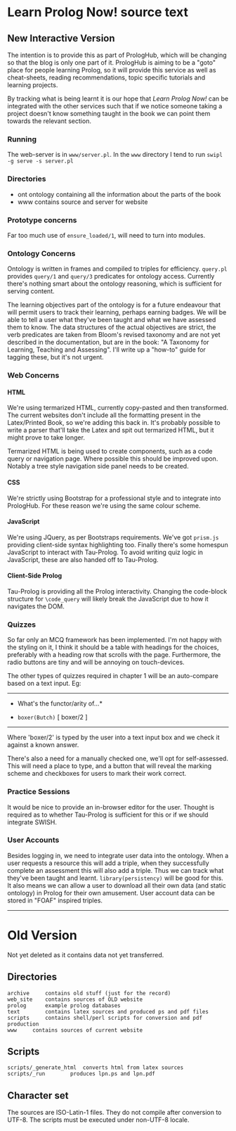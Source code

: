 # Learn Prolog Now! source text

## New Interactive Version

The intention is to provide this as part of PrologHub, which will be
changing so that the blog is only one part of it. PrologHub is aiming to
be a "goto" place for people learning Prolog, so it will provide this
service as well as cheat-sheets, reading recommendations, topic specific
tutorials and learning projects.

By tracking what is being learnt it is our hope that *Learn Prolog Now!*
can be integrated with the other services such that if we notice someone
taking a project doesn't know something taught in the book we can point
them towards the relevant section.

### Running

The web-server is in `www/server.pl`. In the `www` directory I tend to
run `swipl -g serve -s server.pl`

### Directories

- ont    ontology containing all the information about the parts of the
  book
- www    contains source and server for website

### Prototype concerns

Far too much use of `ensure_loaded/1`, will need to turn into modules.

### Ontology Concerns

Ontology is written in frames and compiled to triples for efficiency.
`query.pl` provides `query/1` and `query/3` predicates for ontology
access. Currently there's nothing smart about the ontology reasoning,
which is sufficient for serving content.

The learning objectives part of the ontology is for a future endeavour
that will permit users to track their learning, perhaps earning badges.
We will be able to tell a user what they've been taught and what we have
assessed them to know. The data structures of the actual objectives are
strict, the verb predicates are taken from Bloom's revised taxonomy and
are not yet described in the documentation, but are in the book: "A Taxonomy for
Learning, Teaching and Assessing". I'll write up a "how-to" guide for
tagging these, but it's not urgent.

### Web Concerns

#### HTML

We're using termarized HTML, currently copy-pasted and then transformed.
The current websites don't include all the formatting present in the
Latex/Printed Book, so we're adding this back in. It's probably possible
to write a parser that'll take the Latex and spit out termarized HTML,
but it might prove to take longer.

Termarized HTML is being used to create components, such as a code query
or navigation page. Where possible this should be improved upon. Notably
a tree style navigation side panel needs to be created.

#### CSS

We're strictly using Bootstrap for a professional style and to integrate
into PrologHub. For these reason we're using the same colour scheme.

#### JavaScript

We're using JQuery, as per Bootstraps requirements. We've got `prism.js`
providing client-side syntax highlighting too. Finally there's some
homespun JavaScript to interact with Tau-Prolog. To avoid writing quiz
logic in JavaScript, these are also handed off to Tau-Prolog.

#### Client-Side Prolog

Tau-Prolog is providing all the Prolog interactivity. Changing the
code-block structure for `\code_query` will likely break the JavaScript
due to how it navigates the DOM.

### Quizzes

So far only an MCQ framework has been implemented. I'm not happy with
the styling on it, I think it should be a table with headings for the
choices, preferably with a heading row that scrolls with the page.
Furthermore, the radio buttons are tiny and will be annoying on
touch-devices.

The other types of quizzes required in chapter 1 will be an auto-compare
based on a text input. Eg:

---

* What's the functor/arity of...*

- `boxer(Butch)`  [ boxer/2 ]

---

Where 'boxer/2' is typed by the user into a text input box and we check
it against a known answer.

There's also a need for a manually checked one, we'll opt for
self-assessed. This will need a place to type, and a button that will
reveal the marking scheme and checkboxes for users to mark their work
correct.

### Practice Sessions

It would be nice to provide an in-browser editor for the user. Thought
is required as to whether Tau-Prolog is sufficient for this or if we
should integrate SWISH.

### User Accounts

Besides logging in, we need to integrate user data into the
ontology. When a user requests a resource this will add a triple, when
they successfully complete an assessment this will also add a triple.
Thus we can track what they've been taught and learnt.
`library(persistency)` will be good for this. It also means we can allow
a user to download all their own data (and static ontology) in Prolog
for their own amusement. User account data can be stored in "FOAF"
inspired triples.


----

# Old Version

Not yet deleted as it contains data not yet transferred.


## Directories

	archive		contains old stuff (just for the record)
	web_site	contains sources of OLD website
	prolog		example prolog databases
	text		contains latex sources and produced ps and pdf files
	scripts		contains shell/perl scripts for conversion and pdf production
	www		contains sources of current website

## Scripts

	scripts/_generate_html	converts html from latex sources
	scripts/_run		produces lpn.ps and lpn.pdf

## Character set

The sources are ISO-Latin-1 files. They do not compile after conversion
to UTF-8.  The scripts must be executed under non-UTF-8 locale.
